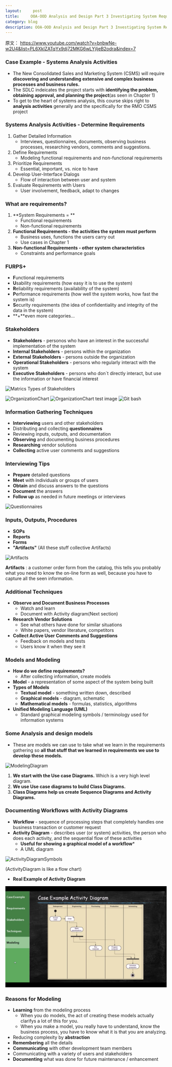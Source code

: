 ```yaml
---
layout:     post
title:     OOA-OOD Analysis and Design Part 3 Investigating System Requirements 
category: blog
description: OOA-OOD Analysis and Design Part 3 Investigating System Requirements
---
```

原文： https://www.youtube.com/watch?v=bnbwNe-w2U4&list=PL6XklZATqYx9dj72MKG6wLYjljeB2odra&index=7

### Case Example - Systems Analysis Activities

- The New Consolidated Sales and Marketing System (CSMS) will require **discovering and understanding extensive and complex business processes and business rules.**
- The SDLC indeicates the project starts with **identifying the problem, obtaining approval, and planning the project**(as seen in Chapter 1)
- To get to the heart of systems analysis, this course skips right to **analysis activities** generally and the specifically for the RMO CSMS project

### Systems Analysis Activities - Determine  Requirements

1. Gather Detailed Information
   - Interviews, questionnaires, documents, observing business processes, researching vendors, comments and suggestions.
2. Define Requirements
   - Modeling functional requirements and non-functional requirements
3. Prioritize Requirements
   - Essential, important, vs. nice to have
4. Develop User-Interface Dialogs
   - Flow of interaction between user and system
5. Evaluate Requirements with Users
   - User involvement, feedback, adapt to changes

### What are requirements?

1. **System Requirements = **
   - Functional requirements
   - Non-functional requirements 
2. **Functional Requirements - the activities the system must perform**
   - Business uses, functions the users carry out
   - Use cases in Chapter 1
3. **Non-functional Requirements - other system characteristics**
   - Constraints and performance goals

### FURPS+

- **F**unctional requirements
- **U**sability requirements (how easy it is to use the system)
- **R**eliability requirements (availability of the system)
- **P**erformance requirements (how well the system works, how fast the system is)
- **S**ecurity requirements (the idea of confidentiality and integrity of the data in the system)
- **+**even more categories...

### Stakeholders

- **Stakeholders** - personos who have an interest in the successful implementation of the system
- **Internal Stakeholders** - persons within the organization 
- **External Stakeholders** - persons outside the organization 
- **Operational Stakeholders** - persons who regularly interact with the system
- **Executive Stakeholders** - persons who don`t directly interact, but use the information or have financial interest

![Matrics Types of Stakeholders](/_posts/pics/MatricTypeOfStakeHolders.png)

![OrganizationChart](/pics/OrganizationChart.png)
![OrganizationChart](/images/OrganizationChart.png)
test image
![Git bash](/images/githubpages/bootcamp_1_win_gitbash.jpg) 
### Information Gathering Techniques

- **Interviewing** users and other stakeholders
- Distributing and collecting **questionnaires**
- Reviewing inputs, outputs, and documentation
- **Observing** and documenting business procedures
- **Researching** vendor solutions
- **Collecting** active user comments and suggestions

### Interviewing Tips

- **Prepare** detailed questions
- **Meet** with individuals or groups of users
- **Obtain** and discuss answers to the questions
- **Document** the answers
- **Follow up** as needed in future meetings or interviews

![Questionnaires](pics/Questionnaires.png)

### Inputs, Outputs, Procedures

- **SOPs**
- **Reports**
- **Forms**
- **"Artifacts"** (All these stuff collective Artifacts)

![Artifacts](pics/Artifacts.png)

**Artifacts** : a customer order form from the catalog, this tells you probably what you need to know the on-line form as well, because you have to capture all the seen information.

### Additional Techniques

- **Observe and Document Business Processes**
  - Watch and learn
  - Document with Activity diagram(Next section)
- **Research Vendor Solutions**
  - See what others have done for similar situations
  - White papers, vendor literature, competitors
- **Collect Active User Comments and Suggestions**
  - Feedback on models and tests
  - Users know it when they see it

### Models and Modeling

- **How do we define requirements?**
  - After collecting information, create models
- **Model** - a representation of some aspect of the system being built
- **Types of Models**
  - **Textual model** - something written down, described
  - **Graphical models** - diagram, schematic
  - **Mathematical models** - formulas, statistics, algorithms
- **Unified Modeling Language (UML)**
  - Standard graphical modeling symbols / terminology used for information systems

### Some Analysis and design models

- These are models we can use to take what we learn in the requirements gathering so **all that stuff that we learned in requirements we use to develop these models.** 

![ModelingDiagram](pics/ModelingDiagrams.png)

1. **We start with the Use case Diagrams.** Which is a very high level diagram.
2. **We use Use case diagrams to build Class Diagrams.**
3. **Class Diagrams help us create Sequence Diagrams and Activity Diagrams.**

### Documenting Workflows with Activity Diagrams

- **Workflow** - sequence of processing steps that completely handles one business transaction or customer request
- **Activity Diagram** - describes user (or system) activities, the person who does each activity, and the sequential flow of these activities
  - **Useful for showing a graphical model of a workflow***
  - A UML diagram

![ActivityDiagramSymbols](pics/ActivityDiagramSymbols.png)

(ActivityDiagram is like a flow chart)

- **Real Example of Activity Diagram**

![Example Activity Diagram](pics/RealExampleActivityDiagram.png)

### Reasons for Modeling

- **Learning** from the modeling process
  - When you do models, the act of creating these models actually clarifys a lot of this for you. 
  - When you make a model, you really have to understand, know the business process, you have to know what it is that you are analyzing. 
- Reducing complexity by **abstraction**
- **Remembering** all the details
- **Communicating** with other development team members
- Communicating with a variety of users and stakeholders
- **Documenting** what was done for future maintenance / enhancement 
